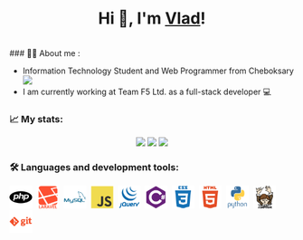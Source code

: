 <h1 align="center">Hi 👋, I'm <a href="https://vk.com/vl_kosh" target="_blank">Vlad</a>!</h1>
<br>
### 👨‍💻 About me :

- Information Technology Student and Web Programmer from Cheboksary <img src="https://upload.wikimedia.org/wikipedia/commons/thumb/d/d7/Flag_of_Chuvashia.svg/120px-Flag_of_Chuvashia.svg.png" height="12" style="box-shadow: none !important;"/>
- I am currently working at Team F5 Ltd. as a full-stack developer 💻

### 📈 My stats:

<p align = "center">
  <img src = "https://github-readme-stats.vercel.app/api?username=FIZIS-net&show_icons=true&theme=dark" width = 400>
  <img src = "https://github-readme-streak-stats.herokuapp.com/?user=FIZIS-net&theme=dark" width = 400>
  <img src = "https://github-readme-stats.vercel.app/api/top-langs/?username=FIZIS-net&layout=compact&theme=dark" width = 400>
</p>

### 🛠️ Languages and development tools:

<div>
    <img src="https://raw.githubusercontent.com/devicons/devicon/1119b9f84c0290e0f0b38982099a2bd027a48bf1/icons/php/php-plain.svg" title="PHP" alt="PHP" width="40" height="40" style="box-shadow: none !important;"/>&nbsp;
    <img src="https://raw.githubusercontent.com/devicons/devicon/1119b9f84c0290e0f0b38982099a2bd027a48bf1/icons/laravel/laravel-plain-wordmark.svg" title="laravel" alt="laravel" width="40" height="40" style="box-shadow: none !important;"/>&nbsp;
    <img src="https://raw.githubusercontent.com/devicons/devicon/1119b9f84c0290e0f0b38982099a2bd027a48bf1/icons/mysql/mysql-plain-wordmark.svg" title="Mysql" alt="Mysql" width="40" height="40" style="box-shadow: none !important;"/>&nbsp;
    <img src="https://raw.githubusercontent.com/devicons/devicon/1119b9f84c0290e0f0b38982099a2bd027a48bf1/icons/javascript/javascript-original.svg" title="JavaScript" alt="JavaScript" width="40" height="40" style="box-shadow: none !important;"/>&nbsp;
    <img src="https://raw.githubusercontent.com/devicons/devicon/1119b9f84c0290e0f0b38982099a2bd027a48bf1/icons/jquery/jquery-plain-wordmark.svg" title="Jquery" alt="Jquery" width="40" height="40" style="box-shadow: none !important;"/>&nbsp;
    <img src="https://raw.githubusercontent.com/devicons/devicon/1119b9f84c0290e0f0b38982099a2bd027a48bf1/icons/csharp/csharp-plain.svg" title="Csharp" alt="Csharp" width="40" height="40" style="box-shadow: none !important;"/>&nbsp;
    <img src="https://raw.githubusercontent.com/devicons/devicon/1119b9f84c0290e0f0b38982099a2bd027a48bf1/icons/css3/css3-plain-wordmark.svg"  title="CSS3" alt="CSS3" width="40" height="40" style="box-shadow: none !important;"/>&nbsp;
    <img src="https://raw.githubusercontent.com/devicons/devicon/1119b9f84c0290e0f0b38982099a2bd027a48bf1/icons/html5/html5-plain-wordmark.svg" title="HTML5" alt="HTML5" width="40" height="40" style="box-shadow: none !important;"/>&nbsp;
    <img src="https://raw.githubusercontent.com/devicons/devicon/1119b9f84c0290e0f0b38982099a2bd027a48bf1/icons/python/python-original-wordmark.svg" title="Python" alt="Python" width="40" height="40" style="box-shadow: none !important;"/>&nbsp;
    <img src="https://raw.githubusercontent.com/devicons/devicon/1119b9f84c0290e0f0b38982099a2bd027a48bf1/icons/composer/composer-original.svg" title="Composer" alt="Composer" width="40" height="40" style="box-shadow: none !important;"/>&nbsp;
    <img src="https://raw.githubusercontent.com/devicons/devicon/1119b9f84c0290e0f0b38982099a2bd027a48bf1/icons/git/git-plain-wordmark.svg" title="git" alt="git" width="40" height="40" style="box-shadow: none !important;"/>&nbsp;
</div>

